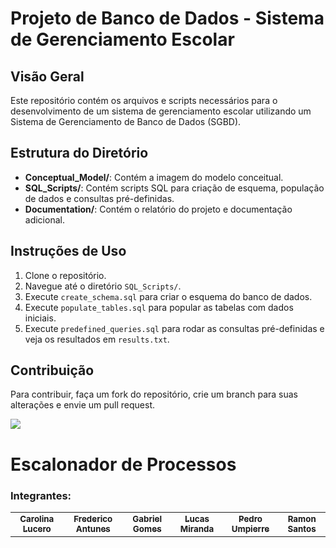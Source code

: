# Projeto de Banco de Dados - Sistema de Gerenciamento Escolar

## Visão Geral
Este repositório contém os arquivos e scripts necessários para o desenvolvimento de um sistema de gerenciamento escolar utilizando um Sistema de Gerenciamento de Banco de Dados (SGBD).

## Estrutura do Diretório
- **Conceptual_Model/**: Contém a imagem do modelo conceitual.
- **SQL_Scripts/**: Contém scripts SQL para criação de esquema, população de dados e consultas pré-definidas.
- **Documentation/**: Contém o relatório do projeto e documentação adicional.

## Instruções de Uso
1. Clone o repositório.
2. Navegue até o diretório `SQL_Scripts/`.
3. Execute `create_schema.sql` para criar o esquema do banco de dados.
4. Execute `populate_tables.sql` para popular as tabelas com dados iniciais.
5. Execute `predefined_queries.sql` para rodar as consultas pré-definidas e veja os resultados em `results.txt`.

## Contribuição
Para contribuir, faça um fork do repositório, crie um branch para suas alterações e envie um pull request.


<img src="./assets/banner.png"/>

# Escalonador de Processos

### Integrantes:

<table>
  <tr>
    <td align="center">
      <a href="#">
        <sub>
          <b>Carolina Lucero</b>
        </sub>
      </a>
    </td>
  <td align="center"> 
      <a href="#">
        <sub>
          <b>Frederico Antunes</b>
        </sub>
      </a>
    </td>
    <td align="center">
      <a href="#">
        <sub>
          <b>Gabriel Gomes</b>
        </sub>
      </a>
    </td>
    <td align="center">
      <a href="#">
        <sub>
          <b>Lucas Miranda</b>
        </sub>
      </a>
    </td>
    <td align="center">
      <a href="#">
        <sub>
          <b>Pedro Umpierre</b>
        </sub>
      </a>
    </td>
    <td align="center">
      <a href="#">
        <sub>
          <b>Ramon Santos</b>
        </sub>
      </a>
    </td>
  </tr>
</table>